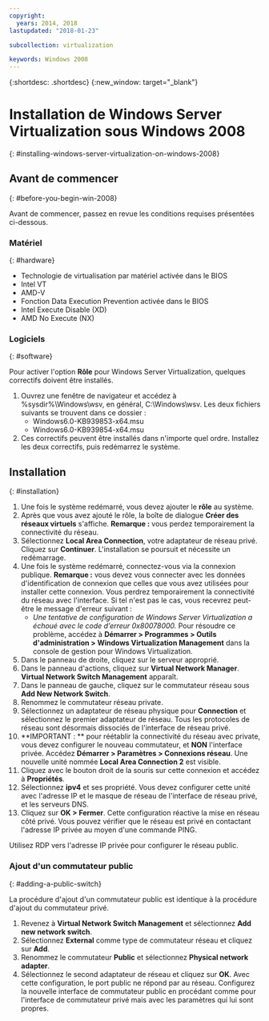 ```yaml
---
copyright:
  years: 2014, 2018
lastupdated: "2018-01-23"

subcollection: virtualization

keywords: Windows 2008
---
```

{:shortdesc: .shortdesc}
{:new_window: target="_blank"}

# Installation de Windows Server Virtualization sous Windows 2008
{: #installing-windows-server-virtualization-on-windows-2008}

<!--Windows 2008 64-bit edition comes with the option to install Windows next generation virtualization application codenamed Veridian. By default the application will not be a selectable option when Adding and Removing Roles from Windows 2008.

Note: At this time, this is only available in full installation of 64-bit editions of Windows 2008. 32-bit versions and Server-core installations do not support this.-->

## Avant de commencer
{: #before-you-begin-win-2008}

Avant de commencer, passez en revue les conditions requises présentées ci-dessous.

### Matériel
{: #hardware}

* Technologie de virtualisation par matériel activée dans le BIOS
* Intel VT
* AMD-V
* Fonction Data Execution Prevention activée dans le BIOS
* Intel Execute Disable (XD)
* AMD No Execute (NX)

### Logiciels
{: #software}

Pour activer l'option **Rôle** pour Windows Server Virtualization, quelques correctifs doivent être installés. 
1. Ouvrez une fenêtre de navigateur et accédez à %sysdir%\Windows\wsv, en général, C:\Windows\wsv. Les deux fichiers suivants se trouvent dans ce dossier :
    * Windows6.0-KB939853-x64.msu
    * Windows6.0-KB939854-x64.msu
2. Ces correctifs peuvent être installés dans n'importe quel ordre. Installez les deux correctifs, puis redémarrez le système. 

## Installation
{: #installation}

1. Une fois le système redémarré, vous devez ajouter le **rôle** au système. 
2. Après que vous avez ajouté le rôle, la boîte de dialogue **Créer des réseaux virtuels** s'affiche.
**Remarque :** vous perdez temporairement la connectivité du réseau. 
3. Sélectionnez **Local Area Connection**, votre adaptateur de réseau privé. Cliquez sur **Continuer**. L'installation se poursuit et nécessite un redémarrage. 
4. Une fois le système redémarré, connectez-vous via la connexion publique. **Remarque :** vous devez vous connecter avec les données d'identification de connexion que celles que vous avez utilisées pour installer cette connexion. Vous perdrez temporairement la connectivité du réseau avec l'interface. Si tel n'est pas le cas, vous recevrez peut-être le message d'erreur suivant :
    * *Une tentative de configuration de Windows Server Virtualization a échoué avec le code d’erreur 0x80078000.*
Pour résoudre ce problème, accédez à **Démarrer > Programmes > Outils d'administration > Windows Virtualization Management** dans la console de gestion pour Windows Virtualization.
5. Dans le panneau de droite, cliquez sur le serveur approprié.
6. Dans le panneau d'actions, cliquez sur **Virtual Network Manager**. **Virtual Network Switch Management** apparaît.
7. Dans le panneau de gauche, cliquez sur le commutateur réseau sous **Add New Network Switch**. 
8. Renommez le commutateur réseau private.
9. Sélectionnez un adaptateur de réseau physique pour **Connection** et sélectionnez le premier adaptateur de réseau. Tous les protocoles de réseau sont désormais dissociés de l'interface de réseau privé. 
10. **IMPORTANT : ** pour réétablir la connectivité du réseau avec private, vous devez configurer le nouveau commutateur, et **NON** l'interface privée. Accédez **Démarrer > Paramètres > Connexions réseau**. Une nouvelle unité nommée **Local Area Connection 2** est visible.
11. Cliquez avec le bouton droit de la souris sur cette connexion et accédez à **Propriétés**.
12. Sélectionnez **ipv4** et ses propriété. Vous devez configurer cette unité avec l'adresse IP et le masque de réseau de l'interface de réseau privé, et les serveurs DNS. 
13. Cliquez sur **OK > Fermer**. Cette configuration réactive la mise en réseau côté privé. Vous pouvez vérifier que le réseau est privé en contactant l'adresse IP privée au moyen d'une commande PING. 

Utilisez RDP vers l'adresse IP privée pour configurer le réseau public.

### Ajout d'un commutateur public
{: #adding-a-public-switch}

La procédure d'ajout d'un commutateur public est identique à la procédure d'ajout du commutateur privé.
1. Revenez à **Virtual Network Switch Management** et sélectionnez **Add new network switch**.
2. Sélectionnez **External** comme type de commutateur réseau et cliquez sur **Add**.
3. Renommez le commutateur **Public** et sélectionnez **Physical network adapter**.
4. Sélectionnez le second adaptateur de réseau et cliquez sur **OK**. Avec cette configuration, le port public ne répond par au réseau. Configurez la nouvelle interface de commutateur public en procédant comme pour l'interface de commutateur privé mais avec les paramètres qui lui sont propres.

